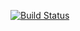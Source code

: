 
[![Build Status](https://dev.azure.com/yogeshTest2021/Space%20Game%20-%20web/_apis/build/status/ytbadgujar.mslearn-tailspin-spacegame-web?branchName=main)](https://dev.azure.com/yogeshTest2021/Space%20Game%20-%20web/_build/latest?definitionId=1&branchName=main)
